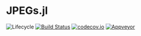 # JPEGs.jl

![Lifecycle](https://img.shields.io/badge/lifecycle-experimental-orange.svg)<!--
![Lifecycle](https://img.shields.io/badge/lifecycle-maturing-blue.svg)
![Lifecycle](https://img.shields.io/badge/lifecycle-stable-green.svg)
![Lifecycle](https://img.shields.io/badge/lifecycle-retired-orange.svg)
![Lifecycle](https://img.shields.io/badge/lifecycle-archived-red.svg)
![Lifecycle](https://img.shields.io/badge/lifecycle-dormant-blue.svg) -->
[![Build Status](https://travis-ci.com/maccam912/JPEGs.jl.svg?branch=master)](https://travis-ci.com/maccam912/JPEGs.jl)
[![codecov.io](http://codecov.io/github/maccam912/JPEGs.jl/coverage.svg?branch=master)](http://codecov.io/github/maccam912/JPEGs.jl?branch=master)
[![Appveyor](https://ci.appveyor.com/api/projects/status/u76gawgyb4gxb985/branch/master)](https://ci.appveyor.com/api/projects/status/u76gawgyb4gxb985/branch/master)
